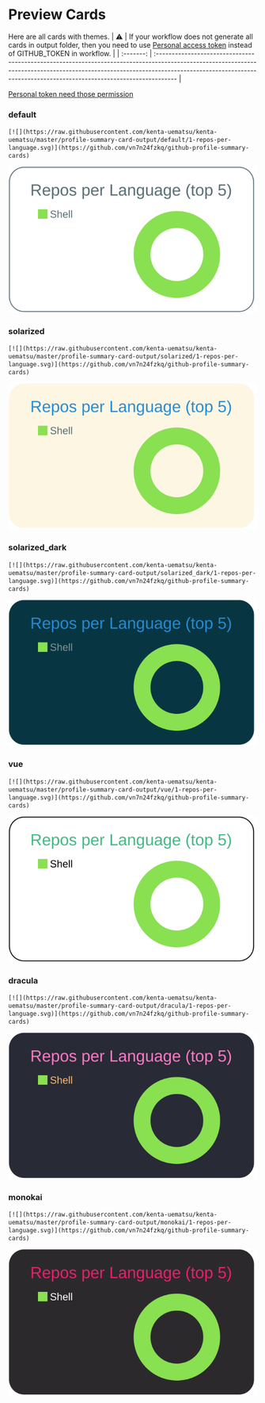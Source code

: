 
# Preview Cards

Here are all cards with themes.
| :warning: | If your workflow does not generate all cards in output folder, then you need to use [Personal access token](https://docs.github.com/en/actions/configuring-and-managing-workflows/creating-and-storing-encrypted-secrets) instead of GITHUB_TOKEN in workflow. |
| :-------: | :------------------------------------------------------------------------------------------------------------------------------------------------------------------------------------------------------------------------------------------------ |

[Personal token need those permission](https://github.com/vn7n24fzkq/github-profile-summary-cards/wiki/Personal-access-token-permissions)


### default


```
[![](https://raw.githubusercontent.com/kenta-uematsu/kenta-uematsu/master/profile-summary-card-output/default/1-repos-per-language.svg)](https://github.com/vn7n24fzkq/github-profile-summary-cards)
```
![](https://raw.githubusercontent.com/kenta-uematsu/kenta-uematsu/master/profile-summary-card-output/default/1-repos-per-language.svg)


### solarized


```
[![](https://raw.githubusercontent.com/kenta-uematsu/kenta-uematsu/master/profile-summary-card-output/solarized/1-repos-per-language.svg)](https://github.com/vn7n24fzkq/github-profile-summary-cards)
```
![](https://raw.githubusercontent.com/kenta-uematsu/kenta-uematsu/master/profile-summary-card-output/solarized/1-repos-per-language.svg)


### solarized_dark


```
[![](https://raw.githubusercontent.com/kenta-uematsu/kenta-uematsu/master/profile-summary-card-output/solarized_dark/1-repos-per-language.svg)](https://github.com/vn7n24fzkq/github-profile-summary-cards)
```
![](https://raw.githubusercontent.com/kenta-uematsu/kenta-uematsu/master/profile-summary-card-output/solarized_dark/1-repos-per-language.svg)


### vue


```
[![](https://raw.githubusercontent.com/kenta-uematsu/kenta-uematsu/master/profile-summary-card-output/vue/1-repos-per-language.svg)](https://github.com/vn7n24fzkq/github-profile-summary-cards)
```
![](https://raw.githubusercontent.com/kenta-uematsu/kenta-uematsu/master/profile-summary-card-output/vue/1-repos-per-language.svg)


### dracula


```
[![](https://raw.githubusercontent.com/kenta-uematsu/kenta-uematsu/master/profile-summary-card-output/dracula/1-repos-per-language.svg)](https://github.com/vn7n24fzkq/github-profile-summary-cards)
```
![](https://raw.githubusercontent.com/kenta-uematsu/kenta-uematsu/master/profile-summary-card-output/dracula/1-repos-per-language.svg)


### monokai


```
[![](https://raw.githubusercontent.com/kenta-uematsu/kenta-uematsu/master/profile-summary-card-output/monokai/1-repos-per-language.svg)](https://github.com/vn7n24fzkq/github-profile-summary-cards)
```
![](https://raw.githubusercontent.com/kenta-uematsu/kenta-uematsu/master/profile-summary-card-output/monokai/1-repos-per-language.svg)

